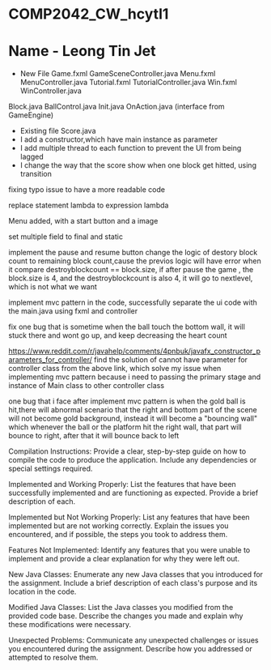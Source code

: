 # COMP2042_CW_hcytl1
# Name - Leong Tin Jet




- New File
Game.fxml
GameSceneController.java
Menu.fxml
MenuController.java
Tutorial.fxml
TutorialController.java
Win.fxml
WinController.java

Block.java
BallControl.java
Init.java
OnAction.java (interface from GameEngine)

- Existing file
Score.java
- I add a constructor,which have main instance as parameter
- I  add multiple thread to each function to prevent the UI from being lagged
- I  change the way that the score show when one block get hitted, using transition



fixing typo issue to have a more readable code

replace statement lambda to expression lambda

Menu added, with a start button and a image

set multiple field to final and static


implement the pause and resume button
change the logic of destory block count to remaining block count,cause the previos logic will have error when
it compare destroyblockcount == block.size, if after pause the game , the block.size is 4, and the destroyblockcount is 
also 4, it will go to nextlevel, which is not what we want

implement mvc pattern in the code, successfully separate the ui code with the main.java using fxml and controller

fix one bug that is sometime when the ball touch the bottom wall, it will stuck there and wont go up, and keep decreasing the heart count

https://www.reddit.com/r/javahelp/comments/4pnbuk/javafx_constructor_parameters_for_controller/
find the solution of cannot have parameter for controller class from the above link, which solve my issue when implementing mvc pattern because 
i need to passing the primary stage and instance of Main class to other controller class

one bug that i face after implement mvc pattern is when the gold ball is hit,there will abnormal scenario that the right and bottom part of the scene will not
become gold background, instead it will become a "bouncing wall" which whenever the ball or the platform hit the right wall, that part will bounce to right, after 
that it will bounce back to left


Compilation Instructions: 
Provide a clear, step-by-step guide on how to compile the
code to produce the application. Include any dependencies or special settings
required.

Implemented and Working Properly: 
List the features that have been successfully
implemented and are functioning as expected. Provide a brief description of each.

Implemented but Not Working Properly: 
List any features that have been
implemented but are not working correctly. Explain the issues you encountered,
and if possible, the steps you took to address them.

Features Not Implemented: 
Identify any features that you were unable to
implement and provide a clear explanation for why they were left out.


New Java Classes: 
Enumerate any new Java classes that you introduced for the
assignment. Include a brief description of each class's purpose and its location in the
code.

Modified Java Classes: 
List the Java classes you modified from the provided code
base. Describe the changes you made and explain why these modifications were
necessary.

Unexpected Problems: 
Communicate any unexpected challenges or issues you
encountered during the assignment. Describe how you addressed or attempted to
resolve them.



